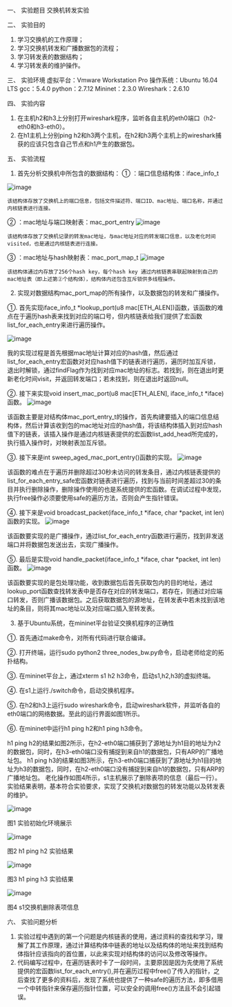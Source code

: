 一、	实验题目
交换机转发实验

二、	实验目的
1.	学习交换机的工作原理；
2.	学习交换机转发和广播数据包的流程；
3.	学习转发表的数据结构；
4.	学习转发表的维护操作。

三、	实验环境
虚拟平台：Vmware Workstation Pro
操作系统：Ubuntu 16.04 LTS
gcc：5.4.0
python：2.7.12
Mininet：2.3.0
Wireshark：2.6.10

四、	实验内容
1.	在主机h2和h3上分别打开wireshark程序，监听各自主机的eth0端口（h2-eth0和h3-eth0）。
2.	在h1主机上分别ping h2和h3两个主机，在h2和h3两个主机上的wireshark捕获的应该只包含自己节点和h1产生的数据包。

五、	实验流程
1.	首先分析交换机中所包含的数据结构：
①	：端口信息结构体：iface_info_t

![image](https://user-images.githubusercontent.com/40001579/143566258-acd0ce30-caab-4c73-ac59-991525fa6aff.png)

	该结构体存放了交换机上的端口信息，包括文件描述符、端口ID、mac地址、端口名称，并通过内核链表进行连接。
	
②	：mac地址与端口映射表：mac_port_entry
 ![image](https://user-images.githubusercontent.com/40001579/143566276-98f87b5d-e5e6-4947-af1e-e2d6808f25e7.png)

	该结构体存放了交换机记录的转发mac地址，与mac地址对应的转发端口信息，以及老化时间visited，也是通过内核链表进行连接。
	
③	：mac地址与hash映射表：mac_port_map_t
 ![image](https://user-images.githubusercontent.com/40001579/143566286-705e9599-6394-4e90-a10f-8c44fc102d63.png)

	该结构体通过内存放了256个hash key，每个hash key 通过内核链表串联起映射到自己的mac地址表（即上述第②个结构体），结构体内还包含互斥锁供多线程操作。

2.	实现对数据结构mac_port_map的所有操作，以及数据包的转发和广播操作。

①. 首先实现iface_info_t *lookup_port(u8 mac[ETH_ALEN])函数，该函数的难点在于遍历hash表来找到对应的端口号，但内核链表给我们提供了宏函数list_for_each_entry来进行遍历操作。

 ![image](https://user-images.githubusercontent.com/40001579/143566331-b8668478-61bf-45e7-b9b7-14aed033d2f1.png)

我的实现过程是首先根据mac地址计算对应的hash值，然后通过list_for_each_entry宏函数对对应hash值下的链表进行遍历，遍历时加互斥锁，退出时解锁，通过findFlag作为找到对应mac地址的标志。若找到，则在退出时更新老化时间visit，并返回转发端口；若未找到，则在退出时返回null。

②. 接下来实现void insert_mac_port(u8 mac[ETH_ALEN], iface_info_t *iface)函数。
 ![image](https://user-images.githubusercontent.com/40001579/143566344-a3ad693c-01e0-416e-9271-6347b608f5a9.png)

该函数主要是对结构体mac_port_entry_t的操作，首先构建要插入的端口信息结构体，然后计算该收到包的mac地址对应的hash值，将该结构体插入到对应hash值下的链表，该插入操作是通过内核链表提供的宏函数list_add_head所完成的，执行插入操作时，对映射表加互斥锁。

③. 接下来是int sweep_aged_mac_port_entry()函数的实现。
 ![image](https://user-images.githubusercontent.com/40001579/143566362-c239ce61-c80a-4286-905f-26235e00482f.png)

该函数的难点在于遍历并删除超过30秒未访问的转发条目，通过内核链表提供的list_for_each_entry_safe宏函数对链表进行遍历，找到与当前时间差超过30的条目并执行删除操作，删除操作使用的也是系统提供的宏函数。在调试过程中发现，执行free操作必须要使用safe的遍历方法，否则会产生指针错误。

④. 接下来是void broadcast_packet(iface_info_t *iface, char *packet, int len)函数的实现。
 ![image](https://user-images.githubusercontent.com/40001579/143566368-a6473278-7130-4017-b788-db861a906e9a.png)

该函数要实现的是广播操作，通过list_for_each_entry函数进行遍历，找到非发送端口并将数据包发送出去，实现广播操作。

⑤. 最后是实现void handle_packet(iface_info_t *iface, char *packet, int len)函数。
 ![image](https://user-images.githubusercontent.com/40001579/143566380-b4fef795-d6ee-494f-aaac-d1c426eba2f7.png)

该函数要实现的是包处理功能，收到数据包后首先获取包内的目的地址，通过lookup_port函数查找转发表中是否存在对应的转发端口，若存在，则通过对应端口转发，否则广播该数据包。之后获取数据包的源地址，在转发表中若未找到该地址的条目，则将其mac地址以及对应端口插入至转发表。

3. 基于Ubuntu系统，在mininet平台验证交换机程序的正确性

①. 首先通过make命令，对所有代码进行联合编译。

②. 打开终端，运行sudo python2 three_nodes_bw.py命令，启动老师给定的拓扑结构。

③. 在mininet平台上，通过xterm s1 h2 h3命令，启动s1,h2,h3的虚拟终端。

④. 在s1上运行./switch命令，启动交换机程序。

⑤. 在h2和h3上运行sudo wireshark命令，启动wireshark软件，并监听各自的eth0端口的网络数据。至此的运行界面如图1所示。

⑥. 在mininet中运行h1 ping h2和h1 ping h3命令。

h1 ping h2的结果如图2所示，在h2-eth0端口捕获到了源地址为h1目的地址为h2的数据包，同时，在h3-eth0端口没有捕捉到来自h1的数据包，只有ARP的广播地址包。
h1 ping h3的结果如图3所示，在h3-eth0端口捕获到了源地址为h1目的地址为h3的数据包，同时，在h2-eth0端口没有捕捉到来自h1的数据包，只有ARP的广播地址包。
老化操作如图4所示，s1主机展示了删除表项的信息（最后一行）。
实验结果表明，基本符合实验要求，实现了交换机对数据包的转发功能以及转发表的维护。

 ![image](https://user-images.githubusercontent.com/40001579/143566406-7e7110b9-eb7b-47e0-9a55-bf9e70cb5818.png)
 
图1 实验初始化环境展示

![image](https://user-images.githubusercontent.com/40001579/143566419-e81963fc-3848-42fd-894d-6f6186ead78a.png)

图2 h1 ping h2 实验结果

 ![image](https://user-images.githubusercontent.com/40001579/143566441-65bffc07-7c4c-4c13-b595-5088e242b2f8.png)
 
图3 h1 ping h3 实验结果

![image](https://user-images.githubusercontent.com/40001579/143566449-406502d5-eb45-4835-8b01-7c9f14c527e6.png)

图4 s1交换机删除表项信息

六、	实验问题分析
1. 实验过程中遇到的第一个问题是内核链表的使用，通过资料的查找和学习，理解了其工作原理，通过计算结构体中链表的地址以及结构体的地址来找到结构体指针应该指向的首位置，以此来实现对结构体的访问以及修改等操作。
2. 代码编写过程中，在遍历链表时卡了一段时间，主要原因是因为先使用了系统提供的宏函数list_for_each_entry(),并在遍历过程中free()了传入的指针，之后查找了更多的资料后，发现了系统也提供了一种safe的遍历方法，即多借用一个中转指针来保存遍历指针位置，可以安全的调用free()方法且不会引起错误。
